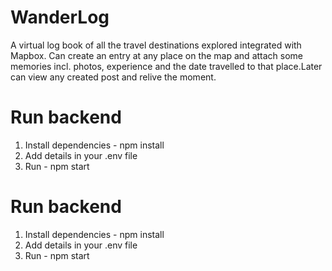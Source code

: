 # WanderLog
A virtual log book of all the travel destinations explored integrated with Mapbox. Can create an entry at any place on the map and attach some memories incl. photos, experience and the date travelled to that place.Later can view any created post and relive the moment.

# Run backend
1. Install dependencies - npm install
2. Add details in your .env file
3. Run - npm start

# Run backend
1. Install dependencies - npm install
2. Add details in your .env file
3. Run - npm start
